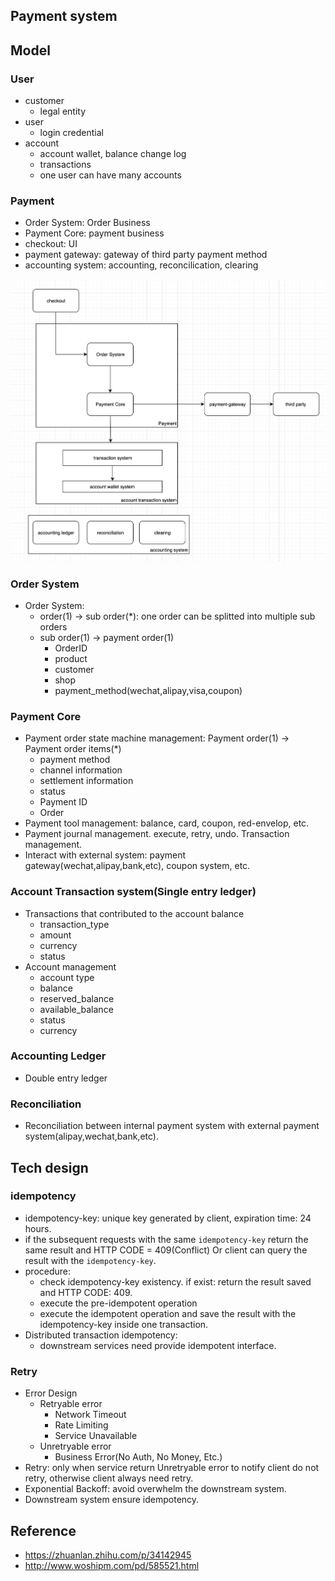 ## Payment system
## Model

### User
- customer
    - legal entity
- user
    - login credential
- account
    - account wallet, balance change log
    - transactions
    - one user can have many accounts

### Payment 
- Order System: Order Business
- Payment Core: payment business
- checkout: UI 
- payment gateway: gateway of third party payment method
- accounting system: accounting, reconcilication, clearing

![payment-system](./payment.png)

### Order System
- Order System: 
    - order(1) -> sub order(*): one order can be splitted into multiple sub orders
    - sub order(1) -> payment order(1)
        - OrderID
        - product
        - customer
        - shop
        - payment_method(wechat,alipay,visa,coupon)

### Payment Core
- Payment order state machine management: Payment order(1) -> Payment order items(*)
    - payment method
    - channel information
    - settlement information
    - status
    - Payment ID
    - Order 
- Payment tool management: balance, card, coupon, red-envelop, etc.
- Payment journal management. execute, retry, undo. Transaction management.
- Interact with external system: payment gateway(wechat,alipay,bank,etc), coupon system, etc.

### Account Transaction system(Single entry ledger)
- Transactions that contributed to the account balance
    - transaction_type
    - amount
    - currency
    - status
- Account management
    - account type
    - balance
    - reserved_balance
    - available_balance
    - status
    - currency

### Accounting Ledger
- Double entry ledger

### Reconciliation
- Reconciliation between internal payment system with external payment system(alipay,wechat,bank,etc).


## Tech design
### idempotency
- idempotency-key: unique key generated by client, expiration time: 24 hours.
- if the subsequent requests with the same `idempotency-key` return the same result and HTTP CODE = 409(Conflict) Or client can query the  result with the `idempotency-key`.
- procedure:
    - check idempotency-key existency. if exist: return the result saved and HTTP CODE: 409.
    - execute the pre-idempotent operation
    - execute the idempotent operation and save the result with the idempotency-key inside one transaction.
- Distributed transaction idempotency:
    -  downstream services need provide idempotent interface.



### Retry
- Error Design
    - Retryable error
        - Network Timeout
        - Rate Limiting
        - Service Unavailable
    - Unretryable error
        - Business Error(No Auth, No Money, Etc.)
- Retry: only when service return Unretryable error to notify client do not retry, otherwise client always need retry.
- Exponential Backoff: avoid overwhelm the downstream system.
- Downstream system ensure idempotency.


## Reference
- https://zhuanlan.zhihu.com/p/34142945
- http://www.woshipm.com/pd/585521.html